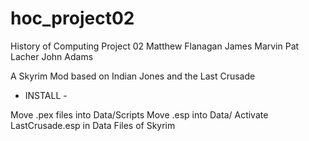# hoc_project02

History of Computing Project 02
Matthew Flanagan
James Marvin
Pat Lacher
John Adams

A Skyrim Mod based on Indian Jones and the Last Crusade

- INSTALL - 

Move .pex files into Data/Scripts
Move .esp into Data/
Activate LastCrusade.esp in Data Files of Skyrim

